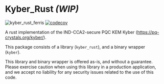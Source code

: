 # Kyber_Rust _(WIP)_

![kyber_rust_ferris](./kyber_rust_ferris.png)
[![codecov](https://codecov.io/github/supinie/kyber_rust/branch/main/graph/badge.svg?token=S7UTUFQ8M5)](https://codecov.io/github/supinie/kyber_rust)

A rust implementation of the IND-CCA2-secure PQC KEM Kyber (https://pq-crystals.org/kyber/).

This package consists of a library (`kyber_rust`), and a binary wrapper (`kyber`).

This library and binary wrapper is offered as-is, and without a guarantee. Please exercise caution when using this library in a production application, and we accept no liability for any security issues related to the use of this code.

